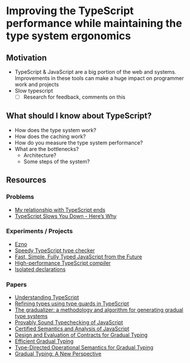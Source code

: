 # Improving the TypeScript performance while maintaining the type system ergonomics

## Motivation

- TypeScript & JavaScript are a big portion of the web and systems. Improvements in these tools can make a huge impact on programmer work and projects
- Slow typescript
  - [ ] Research for feedback, comments on this

## What should I know about TypeScript?

- How does the type system work?
- How does the caching work?
- How do you measure the type system performance?
- What are the bottlenecks?
  - Architecture?
  - Some steps of the system?

## Resources

### Problems

- [My relationship with TypeScript ends](https://www.linkedin.com/posts/activity-7114112050611568640-i7eC?utm_source=share&utm_medium=member_desktop)
- [TypeScript Slows You Down - Here’s Why](https://www.youtube.com/watch?v=Xl02L1jy53c&t=48s&ab_channel=Theo-t3%E2%80%A4gg)

### Experiments / Projects

- [Ezno](https://kaleidawave.github.io/posts/introducing-ezno/)
- [Speedy TypeScript type checker](https://github.com/dudykr/stc)
- [Fast, Simple, Fully Typed JavaScript from the Future](https://rescript-lang.org/)
- [High-performance TypeScript compiler](https://github.com/marcj/TypeRunner)
- [Isolated declarations](https://github.com/microsoft/TypeScript/pull/53463)

### Papers

- [Understanding TypeScript](https://users.soe.ucsc.edu/~abadi/Papers/FTS-submitted.pdf)
- [Refining types using type guards in TypeScript](https://dl.acm.org/doi/10.1145/3018882.3018887)
- [The gradualizer: a methodology and algorithm for generating gradual type systems](https://dl.acm.org/doi/10.1145/2837614.2837632)
- [Provably Sound Typechecking of JavaScript](https://www.informatik.uni-marburg.de/~seba/teaching/thesis-bijman.pdf)
- [Certified Semantics and Analysis of JavaScript](https://theses.hal.science/tel-01478722/file/BODIN_Martin.pdf)
- [Design and Evaluation of Contracts for Gradual Typing](https://era.ed.ac.uk/bitstream/handle/1842/36669/Williams2019.pdf?isAllowed=y&sequence=1)
- [Efficient Gradual Typing](https://arxiv.org/pdf/1802.06375.pdf)
- [Type-Directed Operational Semantics for Gradual Typing](https://drops.dagstuhl.de/opus/volltexte/2021/14055/pdf/LIPIcs-ECOOP-2021-12.pdf)
- [Gradual Typing: A New Perspective](https://dl.acm.org/doi/pdf/10.1145/3290329)
